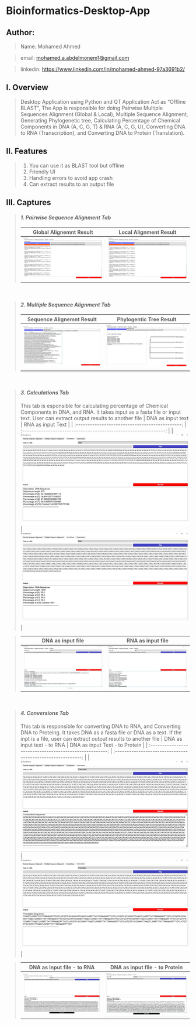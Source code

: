 # Bioinformatics-Desktop-App

## Author:

> Name: Mohamed Ahmed

> email: mohamed.a.abdelmonem1@gmail.com

> linkedin: https://www.linkedin.com/in/mohamed-ahmed-97a3691b2/

## **I. Overview**

> Desktop Application using Python and QT Application Act as "Offline BLAST", The App is responsible for doing Pairwise Multiple Sequences Alignment (Global &amp; Local), Multiple Sequence Alignment, Generating Phylogenetic tree, Calculating Percentage of Chemical Components in DNA (A, C, G, T) &amp; RNA (A, C, G, U), Converting DNA to RNA (Transcription), and Converting DNA to Protein (Translation).

## **II. Features**

> 1. You can use it as BLAST tool but offline
> 2. Friendly UI
> 3. Handling errors to avoid app crash
> 4. Can extract results to an output file

## **III. Captures**

> #### **_1. Pairwise Sequence Alignment Tab_**
>
> |           Global Alignemnt Result            |               Local Alignment Result                |
> | :------------------------------------------: | :-------------------------------------------------: |
> | ![Global Alignemnt ](./Captures/Capture.JPG) | ![Local Alignment Result ](./Captures/Capture2.JPG) |

&nbsp;

> #### **_2. Multiple Sequence Alignment Tab_**
>
> |           Sequence Alignemnt Result           |               Phylogentic Tree Result               |
> | :-------------------------------------------: | :-------------------------------------------------: |
> | ![Global Alignemnt ](./Captures/Capture3.JPG) | ![Local Alignment Result ](./Captures/Capture4.JPG) |

&nbsp;

> #### **_3. Calculations Tab_**
>
> This tab is esponsible for calculating percentage of Chemical Components in DNA, and RNA. It takes input as a fasta file or input text. User can extract output results to another file
> | DNA as input text | RNA as input Text |
> | :---------------------------------------------: | :-------------------------------------------------------------: |
> | ![DNA as input text ](./Captures/Capture5.JPG) | ![RNA as input Text ](./Captures/Capture6.JPG) |

> |               DNA as input file                |               RNA as input file                |
> | :--------------------------------------------: | :--------------------------------------------: |
> | ![DNA as input text ](./Captures/Capture7.JPG) | ![RNA as input Text ](./Captures/Capture8.JPG) |

&nbsp;

> #### **_4. Conversions Tab_**
>
> This tab is responsible for converting DNA to RNA, and Converting DNA to Proteing. It takes DNA as a fasta file or DNA as a text.
> If the inpt is a file, user can extract output results to another file
> | DNA as input text - to RNA | DNA as input Text - to Protein |
> | :-----------------------------------------------------: | :---------------------------------------------------------: |
> | ![DNA as input text - to RNA ](./Captures/Capture9.JPG) | ![DNA as input Text - to Protein](./Captures/Capture10.JPG) |

> |                DNA as input file - to RNA                |               DNA as input file - to Protein                |
> | :------------------------------------------------------: | :---------------------------------------------------------: |
> | ![DNA as input file - to RNA ](./Captures/Capture11.JPG) | ![DNA as input file - to Protein](./Captures/Capture12.JPG) |
